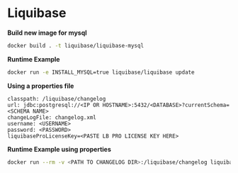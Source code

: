 # Liquibase

**Build new image for mysql**
```bash
docker build . -t liquibase/liquibase-mysql
```

**Runtime Example**
```bash
docker run -e INSTALL_MYSQL=true liquibase/liquibase update
```

__Using a properties file__
```
classpath: /liquibase/changelog
url: jdbc:postgresql://<IP OR HOSTNAME>:5432/<DATABASE>?currentSchema=<SCHEMA NAME>
changeLogFile: changelog.xml
username: <USERNAME>
password: <PASSWORD>
liquibaseProLicenseKey=<PASTE LB PRO LICENSE KEY HERE> 
```

**Runtime Example using properties**
```bash
docker run --rm -v <PATH TO CHANGELOG DIR>:/liquibase/changelog liquibase/liquibase --defaultsFile=liquibase.docker.properties update
```